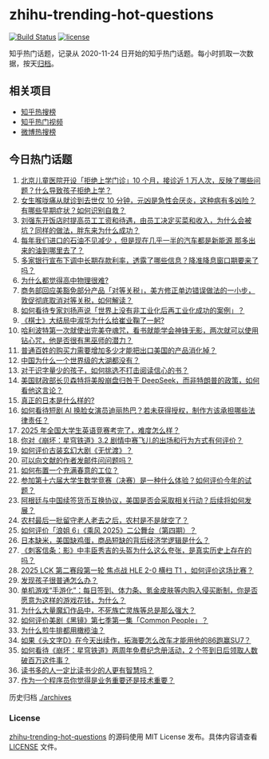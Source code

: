 # zhihu-trending-hot-questions

[![Build Status](https://github.com/justjavac/zhihu-trending-hot-questions/workflows/ci/badge.svg?branch=master)](https://github.com/justjavac/zhihu-trending-hot-questions/actions)
[![license](https://img.shields.io/github/license/justjavac/zhihu-trending-hot-questions)](https://github.com/justjavac/zhihu-trending-hot-questions/blob/master/LICENSE)

知乎热门话题，记录从 2020-11-24
日开始的知乎热门话题。每小时抓取一次数据，按天[归档](./archives)。

## 相关项目

- [知乎热搜榜](https://github.com/justjavac/zhihu-trending-top-search)
- [知乎热门视频](https://github.com/justjavac/zhihu-trending-hot-video)
- [微博热搜榜](https://github.com/justjavac/weibo-trending-hot-search)

## 今日热门话题

<!-- BEGIN -->
<!-- 最后更新时间 Mon Apr 14 2025 01:16:38 GMT+0800 (China Standard Time) -->

1. [北京儿童医院开设「拒绝上学门诊」10 个月，接诊近 1 万人次，反映了哪些问题？什么导致孩子拒绝上学？](https://www.zhihu.com/question/1894685996509001000)
1. [女生喉咙痛从就诊到去世仅 10 分钟，元凶是急性会厌炎，这种病有多凶险？有哪些早期症状？如何识别自救？](https://www.zhihu.com/question/1894669033174954000)
1. [刘强东开饭店时提高员工工资和待遇，由员工决定买菜和收入，为什么会被坑？同样的做法，胖东来为什么成功？](https://www.zhihu.com/question/10117107612)
1. [每年我们进口的石油不见减少 ，但是现在几乎一半的汽车都是新能源 那多出来的油到哪里去了？](https://www.zhihu.com/question/9049104276)
1. [多家银行宣布下调中长期存款利率，透露了哪些信息？降准降息窗口期要来了吗？](https://www.zhihu.com/question/1893726755866501400)
1. [为什么都觉得高中物理很难?](https://www.zhihu.com/question/625757114)
1. [商务部回应美豁免部分产品「对等关税」，美方修正单边错误做法的一小步，敦促彻底取消对等关税，如何解读？](https://www.zhihu.com/question/1894830232600537000)
1. [如何看待专家刘扬声说「世界上没有非工业化后再工业化成功的案例」？](https://www.zhihu.com/question/1894383700495557400)
1. [《棋士》大结局中淑华为什么给崔业鞠了一躬?](https://www.zhihu.com/question/1893587838706112000)
1. [哈利波特第一次就使出完美夺魂咒，看书就能学会神锋无影，两次就可以使用钻心咒，他是否很有黑巫师的潜力？](https://www.zhihu.com/question/12529898156)
1. [普通百姓的购买力需要增加多少才能把出口美国的产品消化掉？](https://www.zhihu.com/question/1893743928819291600)
1. [中国为什么一个世界级的大湖都没有？](https://www.zhihu.com/question/13850795371)
1. [对于识字量少的孩子，如何挑选不打击阅读信心的书？](https://www.zhihu.com/question/1891631147315884800)
1. [美国财政部长贝森特将美股崩盘归咎于 DeepSeek，而非特朗普的政策，如何看他这言论？](https://www.zhihu.com/question/1893202037736456700)
1. [真正的日本是什么样的?](https://www.zhihu.com/question/276905271)
1. [如何看待短剧 AI 换脸女演员迪丽热巴？若未获得授权，制作方该承担哪些法律责任？](https://www.zhihu.com/question/1894082179719460400)
1. [2025 年全国大学生英语竞赛考完了，难度怎么样？](https://www.zhihu.com/question/1894723756477347000)
1. [你对《崩坏：星穹铁道》3.2 剧情中赛飞儿的出场和行为方式有何评价？](https://www.zhihu.com/question/1893593382544192000)
1. [如何评价古装玄幻大剧《无忧渡》？](https://www.zhihu.com/question/497476644)
1. [可以向文献的作者发邮件问问题吗？](https://www.zhihu.com/question/1891146889480623600)
1. [如何布置一个充满春意的工位？](https://www.zhihu.com/question/15751440910)
1. [参加第十六届大学生数学竞赛（决赛）是一种什么体验？如何评价今年的试题？](https://www.zhihu.com/question/1894362527607019500)
1. [阿根廷与中国续签货币互换协议，美国是否会采取相关行动？后续将如何发展？](https://www.zhihu.com/question/1894365746462700500)
1. [农村最后一批留守老人老去之后，农村是不是就空了？](https://www.zhihu.com/question/367018216)
1. [如何评价「浪姐 6」《乘风 2025》二公舞台（第四期）？](https://www.zhihu.com/question/1893909014238196700)
1. [日本缺米，美国缺鸡蛋，商品短缺的背后经济学逻辑是什么？](https://www.zhihu.com/question/1894024221597856500)
1. [《刺客信条：影》中丰臣秀吉的头盔为什么这么夸张，是真实历史上存在的吗？](https://www.zhihu.com/question/15768871458)
1. [2025 LCK 第二赛段第一轮 焦点战 HLE 2-0 横扫 T1 ，如何评价这场比赛？](https://www.zhihu.com/question/1894407415333640200)
1. [发现孩子很普通怎么办？](https://www.zhihu.com/question/412620700)
1. [单机游戏“手游化”：每日签到、体力条、氪金皮肤等内购入侵买断制，你是否愿意为这样的游戏花钱，为什么？](https://www.zhihu.com/question/1893805006899095000)
1. [为什么大量魔幻作品中，不死族亡灵族等总是那么强大？](https://www.zhihu.com/question/15458923572)
1. [如何评价美剧《黑镜》第七季第一集「Common People」？](https://www.zhihu.com/question/1894015415115564500)
1. [为什么煎牛排都用橄榄油？](https://www.zhihu.com/question/26201331)
1. [如果《头文字D》在今天出续作，拓海要怎么改车才能用他的86跑赢SU7？](https://www.zhihu.com/question/14066039716)
1. [如何看待《崩坏：星穹铁道》两周年免费纪念册活动，2 个签到日后领取人数破百万这件事？](https://www.zhihu.com/question/1893864557388232000)
1. [读书多的人一定比读书少的人更有智慧吗？](https://www.zhihu.com/question/1894016680142795000)
1. [作为一个程序员你觉得是业务重要还是技术重要？](https://www.zhihu.com/question/14813288519)

<!-- END -->

历史归档 [./archives](./archives)

### License

[zhihu-trending-hot-questions](https://github.com/justjavac/zhihu-trending-hot-questions)
的源码使用 MIT License 发布。具体内容请查看 [LICENSE](./LICENSE) 文件。
